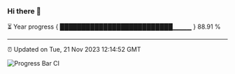 ### Hi there 👋

⏳ Year progress { ██████████████████████████▁▁▁▁ } 88.91 %

---

⏰ Updated on Tue, 21 Nov 2023 12:14:52 GMT

![Progress Bar CI](https://github.com/Shyam-Makwana/GitHub-Actions-Demo/workflows/Progress%20Bar%20CI/badge.svg)
